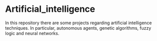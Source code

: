 # Artificial_intelligence
In this repository there are some projects regarding artificial intelligence techniques. In particular, autonomous agents, genetic algorithms, fuzzy logic and neural networks.
